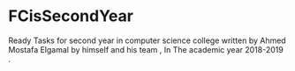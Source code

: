 # FCisSecondYear
Ready Tasks for second year in computer science college written by Ahmed Mostafa Elgamal by himself and his team , In The academic year 2018-2019 . 
